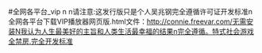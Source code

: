 #全网各平台_vip n n请注意:这发行版只是个人吴兆钢完全遵循许可证开发标准n全网各平台下载VIP播放器网页版.html文件：http://connie.freevar.com/无需安装N我认为人生最美好的主旨和人类生活最幸福的结果n完全遵循。特式社会游戏全禁房.完全开发标准
